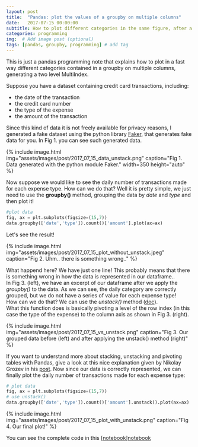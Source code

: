 ```yaml
---
layout: post
title:  "Pandas: plot the values of a groupby on multiple columns"
date:   2017-07-15 00:00:00
subtitle: How to plot different categories in the same figure, after a groupby, using pandas function unstack()
categories: programming
img:  # Add image post (optional)
tags: [pandas, groupby, programming] # add tag
---
```


This is just a pandas programming note that explains how to plot in a fast way different categories contained in a groupby on multiple columns, generating a two level MultiIndex.  

Suppose you have a dataset containing credit card transactions, including:
* the date of the transaction
* the credit card number
* the type of the expense
* the amount of the transaction 

Since this kind of data it is not freely available for privacy reasons, I generated a fake dataset using the python library [Faker][faker], that generates fake data for you. In Fig 1. you can see such generated data.

{% include image.html
   img="assets/images/post/2017_07_15_data_unstack.png"
   caption="Fig 1. Data generated with the python module Faker."
   width=350
   height="auto"
%}

Now suppose we would like to see the daily number of transactions made for each expense type. How can we do that? Well it is pretty simple, we just need to use the **groupby()** method, grouping the data by *date* and *type* and then plot it!

```python
#plot data
fig, ax = plt.subplots(figsize=(15,7))
data.groupby(['date','type']).count()['amount'].plot(ax=ax)
```

Let's see the result!

{% include image.html
   img="assets/images/post/2017_07_15_plot_without_unstack.jpeg"
   caption="Fig 2. Uhm.. there is something wrong.."
%}

What happend here? We have just one line! This probably means that there is something wrong in how the data is represented in our dataframe..  
In Fig 3. (left), we have an excerpt of our dataframe after we apply the *groupby()* to the data. As we can see, the daily category are correctly grouped, but we do not have a series of value for each expense type!  
 How can we do that? We can use the *unstack()* method ([doc][unstack_doc]).  
 What this function does is basically pivoting a level of the row index (in this case the type of the expense) to the column axis as shown in Fig 3. (right).

{% include image.html
   img="assets/images/post/2017_07_15_vs_unstack.png"
   caption="Fig 3. Our grouped data before (left) and after applying the unstack() method (right)"
%}

If you want to understand more about stacking, unstacking and pivoting tables with Pandas, give a look at this nice explanation given by Nikolay Grozev in his [post][unstack_explain].
Now since our data is correctly represented, we can finally plot the daily number of transactions made for each expense type:

```python
# plot data
fig, ax = plt.subplots(figsize=(15,7))
# use unstack()
data.groupby(['date','type']).count()['amount'].unstack().plot(ax=ax)
```

{% include image.html
   img="assets/images/post/2017_07_15_plot_with_unstack.png"
   caption="Fig 4. Our final plot!"
%}

You can see the complete code in this [[notebook]][notebook]


[faker]: https://github.com/joke2k/faker
[notebook]: https://github.com/scentellegher/code_snippets/blob/master/pandas_groupby_unstack/Plot_groupby_multiple_columns_unstack.ipynb
[unstack_doc]: https://pandas.pydata.org/pandas-docs/stable/generated/pandas.DataFrame.unstack.html
[unstack_explain]: http://nikgrozev.com/2015/07/01/reshaping-in-pandas-pivot-pivot-table-stack-and-unstack-explained-with-pictures/